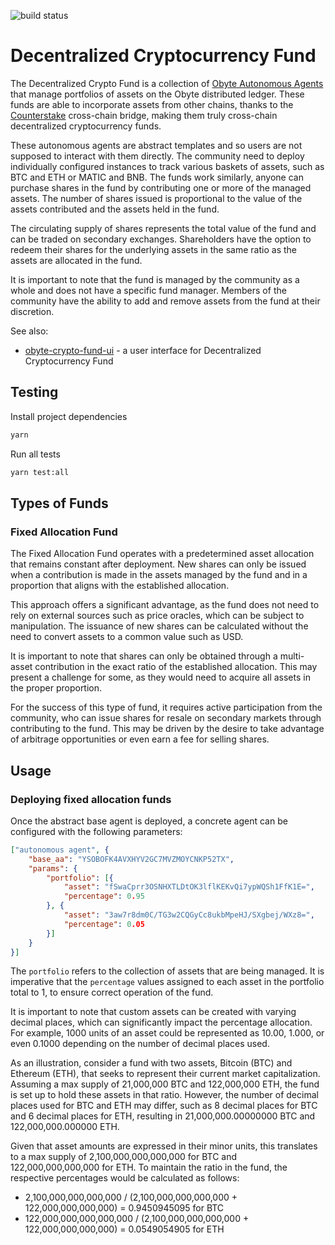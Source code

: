 ![build status](https://github.com/pmiklos/obyte-crypto-fund/actions/workflows/build.yml/badge.svg)
# Decentralized Cryptocurrency Fund

The Decentralized Crypto Fund is a collection of [Obyte Autonomous Agents](https://obyte.org/platform/autonomous-agents) that manage portfolios of assets on the Obyte distributed ledger.
These funds are able to incorporate assets from other chains, thanks to the [Counterstake](https://counterstake.org) cross-chain bridge,
making them truly cross-chain decentralized cryptocurrency funds.

These autonomous agents are abstract templates and so users are not supposed to interact with them directly. The community
need to deploy individually configured instances to track various baskets of assets, such as BTC and ETH or MATIC and BNB.
The funds work similarly, anyone can purchase shares in the fund by contributing one or more of the managed assets.
The number of shares issued is proportional to the value of the assets contributed and the assets held in the fund.

The circulating supply of shares represents the total value of the fund and can be traded on secondary exchanges.
Shareholders have the option to redeem their shares for the underlying assets in the same ratio as the assets are allocated in the fund.

It is important to note that the fund is managed by the community as a whole and does not have a specific fund manager.
Members of the community have the ability to add and remove assets from the fund at their discretion.

See also:
* [obyte-crypto-fund-ui](https://github.com/pmiklos/obyte-crypto-fund-ui) - a user interface for Decentralized Cryptocurrency Fund

## Testing

Install project dependencies
```bash
yarn
```

Run all tests
```bash
yarn test:all
```

## Types of Funds

### Fixed Allocation Fund

The Fixed Allocation Fund operates with a predetermined asset allocation that remains constant after deployment.
New shares can only be issued when a contribution is made in the assets managed by the fund and in a proportion that aligns with the established allocation.

This approach offers a significant advantage, as the fund does not need to rely on external sources such as price oracles, which can be subject to manipulation.
The issuance of new shares can be calculated without the need to convert assets to a common value such as USD.

It is important to note that shares can only be obtained through a multi-asset contribution in the exact ratio of the established allocation.
This may present a challenge for some, as they would need to acquire all assets in the proper proportion.

For the success of this type of fund, it requires active participation from the community, who can issue shares for resale on secondary markets through contributing to the fund.
This may be driven by the desire to take advantage of arbitrage opportunities or even earn a fee for selling shares.

## Usage

### Deploying fixed allocation funds

Once the abstract base agent is deployed, a concrete agent can be configured with the following parameters:
```json
["autonomous agent", {
	"base_aa": "YSOBOFK4AVXHYV2GC7MVZMOYCNKP52TX",
	"params": {
		"portfolio": [{
			"asset": "fSwaCprr3OSNHXTLDtOK3lflKEKvQi7ypWQSh1FfK1E=",
			"percentage": 0.95
		}, {
			"asset": "3aw7r8dm0C/TG3w2CQGyCc8ukbMpeHJ/SXgbej/WXz8=",
			"percentage": 0.05
		}]
	}
}]
```

The `portfolio` refers to the collection of assets that are being managed.
It is imperative that the `percentage` values assigned to each asset in the portfolio total to 1, to ensure correct operation of the fund.

It is important to note that custom assets can be created with varying decimal places, which can significantly impact the percentage allocation.
For example, 1000 units of an asset could be represented as 10.00, 1.000, or even 0.1000 depending on the number of decimal places used.

As an illustration, consider a fund with two assets, Bitcoin (BTC) and Ethereum (ETH), that seeks to represent their current market capitalization.
Assuming a max supply of 21,000,000 BTC and 122,000,000 ETH, the fund is set up to hold these assets in that ratio.
However, the number of decimal places used for BTC and ETH may differ, such as 8 decimal places for BTC and 6 decimal places for ETH, resulting in 21,000,000.00000000 BTC and 122,000,000.000000 ETH.

Given that asset amounts are expressed in their minor units, this translates to a max supply of 2,100,000,000,000,000 for BTC and 122,000,000,000,000 for ETH.
To maintain the ratio in the fund, the respective percentages would be calculated as follows:

* 2,100,000,000,000,000 / (2,100,000,000,000,000 + 122,000,000,000,000) = 0.9450945095 for BTC
* 122,000,000,000,000,000 / (2,100,000,000,000,000 + 122,000,000,000,000) = 0.0549054905 for ETH
